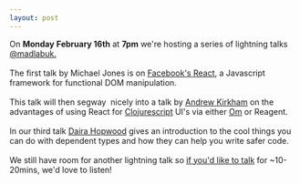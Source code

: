 ```yaml
---
layout: post
---
```

<div>On <b>Monday</b> <b>February 16th</b> at <b>7pm</b>
we're hosting a series of lightning talks <a href=
"http://madlab.org.uk/" target="_self">@madlabuk.</a><br>
<br>
The first talk by Michael Jones is on <a href=
"http://facebook.github.io/react/" target=
"_self">Facebook's React</a>, a Javascript framework for
functional DOM manipulation.&nbsp;<br>
<br>
This talk will then segway&nbsp; nicely into a talk by
<a href="https://twitter.com/ak__" target="_self">Andrew
Kirkham</a> on the advantages of using React for <a href=
"https://github.com/clojure/clojurescript" target=
"_self">Clojurescript</a> UI's via either <a href=
"https://github.com/swannodette/om" target="_self">Om</a>
or Reagent.<br>
<br>
In our third talk <a href=
"https://twitter.com/feministPLT" target="_self">Daira
Hopwood</a> gives an introduction to the cool things you
can do with dependent types and how they can help you
write safer code.<br>
<br>
We still have room for another lightning talk so <a href=
"#jam_30" target="_self">if you'd like to talk</a> for
~10-20mins, we'd love to listen!<br>
<br>
</div>
